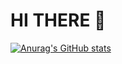 # HI THERE 👋

[![Anurag's GitHub stats](https://github-readme-stats.vercel.app/api?username=mohamedYoussouf)](https://github.com/anuraghazra/github-readme-stats)
